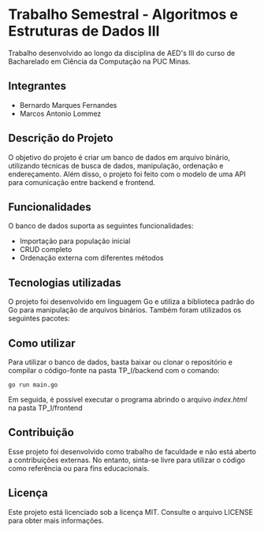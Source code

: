 # Trabalho Semestral - Algoritmos e Estruturas de Dados III

Trabalho desenvolvido ao longo da disciplina de AED's III do curso de Bacharelado em Ciência da Computação na PUC Minas.

## Integrantes
* Bernardo Marques Fernandes
* Marcos Antonio Lommez

## Descrição do Projeto
O objetivo do projeto é criar um banco de dados em arquivo binário, utilizando técnicas de busca de dados, manipulação, ordenação e endereçamento.
Além disso, o projeto foi feito com o modelo de uma API para comunicação entre backend e frontend.

## Funcionalidades
O banco de dados suporta as seguintes funcionalidades:

* Importação para população inicial
* CRUD completo
* Ordenação externa com diferentes métodos

## Tecnologias utilizadas
O projeto foi desenvolvido em linguagem Go e utiliza a biblioteca padrão do Go para manipulação de arquivos binários. Também foram utilizados os seguintes pacotes:

## Como utilizar
Para utilizar o banco de dados, basta baixar ou clonar o repositório e compilar o código-fonte na pasta TP_I/backend com o comando:

`go run main.go`

Em seguida, é possível executar o programa abrindo o arquivo *index.html* na pasta TP_I/frontend

## Contribuição
Esse projeto foi desenvolvido como trabalho de faculdade e não está aberto a contribuições externas. No entanto, sinta-se livre para utilizar o código como referência ou para fins educacionais.

## Licença
Este projeto está licenciado sob a licença MIT. Consulte o arquivo LICENSE para obter mais informações.
